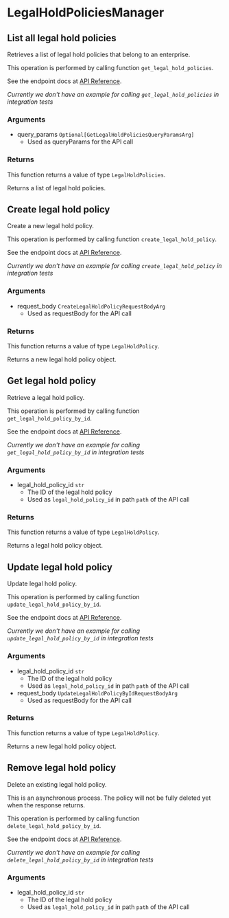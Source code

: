 # LegalHoldPoliciesManager

## List all legal hold policies

Retrieves a list of legal hold policies that belong to
an enterprise.

This operation is performed by calling function `get_legal_hold_policies`.

See the endpoint docs at
[API Reference](https://developer.box.com/reference/get-legal-hold-policies/).

*Currently we don't have an example for calling `get_legal_hold_policies` in integration tests*

### Arguments

- query_params `Optional[GetLegalHoldPoliciesQueryParamsArg]`
  - Used as queryParams for the API call


### Returns

This function returns a value of type `LegalHoldPolicies`.

Returns a list of legal hold policies.


## Create legal hold policy

Create a new legal hold policy.

This operation is performed by calling function `create_legal_hold_policy`.

See the endpoint docs at
[API Reference](https://developer.box.com/reference/post-legal-hold-policies/).

*Currently we don't have an example for calling `create_legal_hold_policy` in integration tests*

### Arguments

- request_body `CreateLegalHoldPolicyRequestBodyArg`
  - Used as requestBody for the API call


### Returns

This function returns a value of type `LegalHoldPolicy`.

Returns a new legal hold policy object.


## Get legal hold policy

Retrieve a legal hold policy.

This operation is performed by calling function `get_legal_hold_policy_by_id`.

See the endpoint docs at
[API Reference](https://developer.box.com/reference/get-legal-hold-policies-id/).

*Currently we don't have an example for calling `get_legal_hold_policy_by_id` in integration tests*

### Arguments

- legal_hold_policy_id `str`
  - The ID of the legal hold policy
  - Used as `legal_hold_policy_id` in path `path` of the API call


### Returns

This function returns a value of type `LegalHoldPolicy`.

Returns a legal hold policy object.


## Update legal hold policy

Update legal hold policy.

This operation is performed by calling function `update_legal_hold_policy_by_id`.

See the endpoint docs at
[API Reference](https://developer.box.com/reference/put-legal-hold-policies-id/).

*Currently we don't have an example for calling `update_legal_hold_policy_by_id` in integration tests*

### Arguments

- legal_hold_policy_id `str`
  - The ID of the legal hold policy
  - Used as `legal_hold_policy_id` in path `path` of the API call
- request_body `UpdateLegalHoldPolicyByIdRequestBodyArg`
  - Used as requestBody for the API call


### Returns

This function returns a value of type `LegalHoldPolicy`.

Returns a new legal hold policy object.


## Remove legal hold policy

Delete an existing legal hold policy.

This is an asynchronous process. The policy will not be
fully deleted yet when the response returns.

This operation is performed by calling function `delete_legal_hold_policy_by_id`.

See the endpoint docs at
[API Reference](https://developer.box.com/reference/delete-legal-hold-policies-id/).

*Currently we don't have an example for calling `delete_legal_hold_policy_by_id` in integration tests*

### Arguments

- legal_hold_policy_id `str`
  - The ID of the legal hold policy
  - Used as `legal_hold_policy_id` in path `path` of the API call


